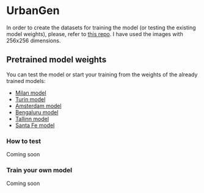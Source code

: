 # UrbanGen

In order to create the datasets for training the model (or testing the existing model weights), please, refer to <a href="https://github.com/STASYA00/urban_datasets">this repo</a>. I have used the images with 256x256 dimensions.

## Pretrained model weights
You can test the model or start your training from the weights of the already trained models:
* <a href="https://drive.google.com/file/d/1FeEzBmZGE0JnzpVDHxNCQXFvbN0aumN_/view?usp=sharing">Milan model</a>
* <a href="https://drive.google.com/file/d/1974j-LRyoOWUhm_Y8PW23IR6mddAadRL/view?usp=sharing">Turin model</a>
* <a href="https://drive.google.com/file/d/1UTRa9vQ6npQCUiX6r5qxYX-JEAUXla3g/view?usp=sharing">Amsterdam model</a>
* <a href="https://drive.google.com/file/d/17lUxao5WgLrzriIKwNptrmlmd5IExEGs/view?usp=sharing">Bengaluru model</a>
* <a href="https://drive.google.com/file/d/1RFlgSUqEve1r4NN-HiUvbpjZpryHz58k/view?usp=sharing">Tallinn model</a>
* <a href="https://drive.google.com/file/d/12uVMq6nBOI0PFEcHNynboUZ6B4fUCaNd/view?usp=sharing">Santa Fe model</a>

### How to test

Coming soon

### Train your own model

Coming soon

